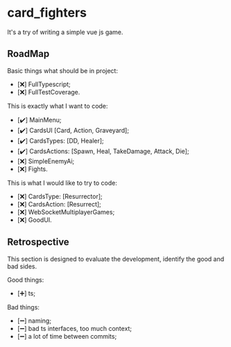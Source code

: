 # card_fighters
It's a try of writing a simple vue js game.

## RoadMap

Basic things what should be in project:

- [:x:] FullTypescript;
- [:x:] FullTestCoverage.

This is exactly what I want to code:

- [:heavy_check_mark:] MainMenu;
- [:heavy_check_mark:] CardsUI \[Card, Action, Graveyard\];
- [:heavy_check_mark:] CardsTypes: \[DD, Healer\];
- [:heavy_check_mark:] CardsActions: \[Spawn, Heal, TakeDamage, Attack, Die\];
- [:x:] SimpleEnemyAi;
- [:x:] Fights.

This is what I would like to try to code:

- [:x:] CardsType: \[Resurrector\];
- [:x:] CardsAction: \[Resurrect\];
- [:x:] WebSocketMultiplayerGames;
- [:x:] GoodUI.

## Retrospective

This section is designed to evaluate the development, identify the good and bad sides.

Good things:

- [:heavy_plus_sign:] ts;

Bad things:

- [:heavy_minus_sign:] naming;
- [:heavy_minus_sign:] bad ts interfaces, too much context;
- [:heavy_minus_sign:] a lot of time between commits;